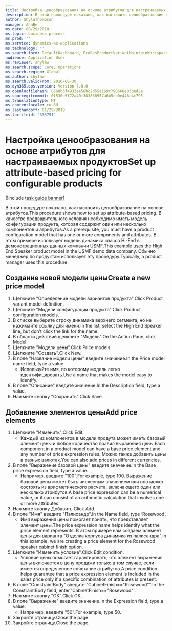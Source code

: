 ```yaml
---
title: Настройка ценообразования на основе атрибутов для настраиваемых продуктов
description: В этой процедуре показано, как настроить ценообразование на основе атрибутов.
author: ShylaThompson
manager: AnnBe
ms.date: 08/29/2018
ms.topic: business-process
ms.prod: ''
ms.service: dynamics-ax-applications
ms.technology: ''
ms.search.form: DefaultDashboard, EcoResProductVariantMaintainWorkspace, PCProductConfigurationModelListPage, PCPriceModelList, PCPriceModel, PCConstraintEditor
audience: Application User
ms.reviewer: shylaw
ms.search.scope: Core, Operations
ms.search.region: Global
ms.author: shylaw
ms.search.validFrom: 2016-06-30
ms.dyn365.ops.version: Version 7.0.0
ms.openlocfilehash: 8568b5f4933ae58bc2d55a169c798668e03bed2a
ms.sourcegitcommit: 0f530e5f72a40f383868957a6b5cb0e446e4c795
ms.translationtype: HT
ms.contentlocale: ru-RU
ms.lasthandoff: 01/29/2019
ms.locfileid: "333791"
---
```

# <a name="set-up-attribute-based-pricing-for-configurable-products"></a><span data-ttu-id="ed2a5-103">Настройка ценообразования на основе атрибутов для настраиваемых продуктов</span><span class="sxs-lookup"><span data-stu-id="ed2a5-103">Set up attribute-based pricing for configurable products</span></span>

[!include [task guide banner](../../includes/task-guide-banner.md)]

<span data-ttu-id="ed2a5-104">В этой процедуре показано, как настроить ценообразование на основе атрибутов.</span><span class="sxs-lookup"><span data-stu-id="ed2a5-104">This procedure shows how to set up attribute-based pricing.</span></span> <span data-ttu-id="ed2a5-105">В качестве предварительного условия необходимо иметь модель конфигурации продукта, которая содержит один или несколько компонентов и атрибутов.</span><span class="sxs-lookup"><span data-stu-id="ed2a5-105">As a prerequisite, you must have a product configuration model that has one or more components and attributes.</span></span> <span data-ttu-id="ed2a5-106">В этом примере использует модель динамика класса Hi-End в демонстрационных данных компании USMF.</span><span class="sxs-lookup"><span data-stu-id="ed2a5-106">This example uses the High End Speaker product model in the USMF demo data company.</span></span> <span data-ttu-id="ed2a5-107">Обычно менеджер по продуктам использует эту процедуру.</span><span class="sxs-lookup"><span data-stu-id="ed2a5-107">Typically, a product manager uses this procedure.</span></span>


## <a name="create-a-new-price-model"></a><span data-ttu-id="ed2a5-108">Создание новой модели цены</span><span class="sxs-lookup"><span data-stu-id="ed2a5-108">Create a new price model</span></span>
1. <span data-ttu-id="ed2a5-109">Щелкните "Определение модели вариантов продукта".</span><span class="sxs-lookup"><span data-stu-id="ed2a5-109">Click Product variant model definition.</span></span>
2. <span data-ttu-id="ed2a5-110">Щелкните "Модели конфигурации продукта".</span><span class="sxs-lookup"><span data-stu-id="ed2a5-110">Click Product configuration models.</span></span>
3. <span data-ttu-id="ed2a5-111">В списке выберите строку динамика верхнего сегмента, но не нажимайте ссылку для имени.</span><span class="sxs-lookup"><span data-stu-id="ed2a5-111">In the list, select the High End Speaker line, but don’t click the link for the name.</span></span>
4. <span data-ttu-id="ed2a5-112">В области действий щелкните "Модель".</span><span class="sxs-lookup"><span data-stu-id="ed2a5-112">On the Action Pane, click Model.</span></span>
5. <span data-ttu-id="ed2a5-113">Щелкните "Модели цены".</span><span class="sxs-lookup"><span data-stu-id="ed2a5-113">Click Price models.</span></span>
6. <span data-ttu-id="ed2a5-114">Щелкните "Создать".</span><span class="sxs-lookup"><span data-stu-id="ed2a5-114">Click New.</span></span>
7. <span data-ttu-id="ed2a5-115">В поле "Название модели цены" введите значение.</span><span class="sxs-lookup"><span data-stu-id="ed2a5-115">In the Price model name field, type a value.</span></span>
    * <span data-ttu-id="ed2a5-116">Используйте имя, по которому модель легко идентифицировать.</span><span class="sxs-lookup"><span data-stu-id="ed2a5-116">Use a name that makes the model easy to identify.</span></span>  
8. <span data-ttu-id="ed2a5-117">В поле "Описание" введите значение.</span><span class="sxs-lookup"><span data-stu-id="ed2a5-117">In the Description field, type a value.</span></span>
9. <span data-ttu-id="ed2a5-118">Нажмите кнопку "Сохранить".</span><span class="sxs-lookup"><span data-stu-id="ed2a5-118">Click Save.</span></span>

## <a name="add-price-elements"></a><span data-ttu-id="ed2a5-119">Добавление элементов цены</span><span class="sxs-lookup"><span data-stu-id="ed2a5-119">Add price elements</span></span>
1. <span data-ttu-id="ed2a5-120">Щелкните "Изменить".</span><span class="sxs-lookup"><span data-stu-id="ed2a5-120">Click Edit.</span></span>
    * <span data-ttu-id="ed2a5-121">Каждый из компонентов в модели продута может иметь базовый элемент цены и любое количество правил выражения цены.</span><span class="sxs-lookup"><span data-stu-id="ed2a5-121">Each component in a product model can have a base price element and any number of price expression rules.</span></span> <span data-ttu-id="ed2a5-122">Можно также добавить цены в разных валютах.</span><span class="sxs-lookup"><span data-stu-id="ed2a5-122">You can also add prices in different currencies.</span></span>  
2. <span data-ttu-id="ed2a5-123">В поле "Выражение базовой цены" введите значение.</span><span class="sxs-lookup"><span data-stu-id="ed2a5-123">In the Base price expression field, type a value.</span></span>
    * <span data-ttu-id="ed2a5-124">Например, введите "100".</span><span class="sxs-lookup"><span data-stu-id="ed2a5-124">For example, type 100.</span></span>   <span data-ttu-id="ed2a5-125">Выражение базовой цены может быть численным значением или оно может состоять из арифметического расчета, включающего один или несколько атрибутов.</span><span class="sxs-lookup"><span data-stu-id="ed2a5-125">A base price expression can be a numerical value, or it can consist of an arithmetic calculation that involves one or more attributes.</span></span>  
3. <span data-ttu-id="ed2a5-126">Нажмите кнопку Добавить.</span><span class="sxs-lookup"><span data-stu-id="ed2a5-126">Click Add.</span></span>
4. <span data-ttu-id="ed2a5-127">В поле "Имя" введите "Палисандр".</span><span class="sxs-lookup"><span data-stu-id="ed2a5-127">In the Name field, type ‘Rosewood’.</span></span>
    * <span data-ttu-id="ed2a5-128">Имя выражения цены помогает понять, что представляет элемент цены.</span><span class="sxs-lookup"><span data-stu-id="ed2a5-128">The price expression name helps identify what the price element represents.</span></span> <span data-ttu-id="ed2a5-129">В этом примере нам создаем элемент цены для варианта "Отделка корпуса динамика из палисандра".</span><span class="sxs-lookup"><span data-stu-id="ed2a5-129">In this example, we are creating a price element for the Rosewood speaker cabinet finish option.</span></span>  
5. <span data-ttu-id="ed2a5-130">Щелкните "Изменить условие".</span><span class="sxs-lookup"><span data-stu-id="ed2a5-130">Click Edit condition.</span></span>
    * <span data-ttu-id="ed2a5-131">Условие цены помогает гарантировать, что элемент выражения цены включается в цену продажи только в том случае, если имеется определенное сочетание атрибутов.</span><span class="sxs-lookup"><span data-stu-id="ed2a5-131">A price condition helps guarantee that a price expression element is included in the sales price only if a specific combination of attributes is present.</span></span>  
6. <span data-ttu-id="ed2a5-132">В поле "ConstraintBody" введите "CabinetFinish=="Rosewood"".</span><span class="sxs-lookup"><span data-stu-id="ed2a5-132">In the ConstraintBody field, enter 'CabinetFinish=="Rosewood"'.</span></span>
7. <span data-ttu-id="ed2a5-133">Нажмите кнопку "OК".</span><span class="sxs-lookup"><span data-stu-id="ed2a5-133">Click OK.</span></span>
8. <span data-ttu-id="ed2a5-134">В поле "Выражение" введите значение.</span><span class="sxs-lookup"><span data-stu-id="ed2a5-134">In the Expression field, type a value.</span></span>
    * <span data-ttu-id="ed2a5-135">Например, введите "50".</span><span class="sxs-lookup"><span data-stu-id="ed2a5-135">For example, type 50.</span></span>  
9. <span data-ttu-id="ed2a5-136">Закройте страницу.</span><span class="sxs-lookup"><span data-stu-id="ed2a5-136">Close the page.</span></span>
10. <span data-ttu-id="ed2a5-137">Закройте страницу.</span><span class="sxs-lookup"><span data-stu-id="ed2a5-137">Close the page.</span></span>

